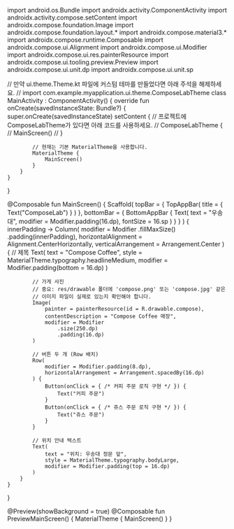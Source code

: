 import android.os.Bundle
import androidx.activity.ComponentActivity
import androidx.activity.compose.setContent
import androidx.compose.foundation.Image
import androidx.compose.foundation.layout.*
import androidx.compose.material3.*
import androidx.compose.runtime.Composable
import androidx.compose.ui.Alignment
import androidx.compose.ui.Modifier
import androidx.compose.ui.res.painterResource
import androidx.compose.ui.tooling.preview.Preview
import androidx.compose.ui.unit.dp
import androidx.compose.ui.unit.sp

// 만약 ui.theme.Theme.kt 파일에 커스텀 테마를 만들었다면 아래 주석을 해제하세요.
// import com.example.myapplication.ui.theme.ComposeLabTheme
class MainActivity : ComponentActivity() {
    override fun onCreate(savedInstanceState: Bundle?) {
        super.onCreate(savedInstanceState)
        setContent {
            // 프로젝트에 ComposeLabTheme가 있다면 아래 코드를 사용하세요.
            // ComposeLabTheme {
            //     MainScreen()
            // }

            // 현재는 기본 MaterialTheme을 사용합니다.
            MaterialTheme {
                MainScreen()
            }
        }
    }
}

@Composable
fun MainScreen() {
    Scaffold(
        topBar = {
            TopAppBar(
                title = { Text("ComposeLab") }
            )
        },
        bottomBar = {
            BottomAppBar {
                Text(
                    text = "우송대",
                    modifier = Modifier.padding(16.dp),
                    fontSize = 16.sp
                )
            }
        }
    ) { innerPadding ->
        Column(
            modifier = Modifier
                .fillMaxSize()
                .padding(innerPadding),
            horizontalAlignment = Alignment.CenterHorizontally,
            verticalArrangement = Arrangement.Center
        ) {
            // 제목
            Text(
                text = "Compose Coffee",
                style = MaterialTheme.typography.headlineMedium,
                modifier = Modifier.padding(bottom = 16.dp)
            )

            // 가게 사진
            // 중요: res/drawable 폴더에 'compose.png' 또는 'compose.jpg' 같은
            // 이미지 파일이 실제로 있는지 확인해야 합니다.
            Image(
                painter = painterResource(id = R.drawable.compose),
                contentDescription = "Compose Coffee 매장",
                modifier = Modifier
                    .size(250.dp)
                    .padding(16.dp)
            )

            // 버튼 두 개 (Row 배치)
            Row(
                modifier = Modifier.padding(8.dp),
                horizontalArrangement = Arrangement.spacedBy(16.dp)
            ) {
                Button(onClick = { /* 커피 주문 로직 구현 */ }) {
                    Text("커피 주문")
                }
                Button(onClick = { /* 쥬스 주문 로직 구현 */ }) {
                    Text("쥬스 주문")
                }
            }

            // 위치 안내 텍스트
            Text(
                text = "위치: 우송대 정문 앞",
                style = MaterialTheme.typography.bodyLarge,
                modifier = Modifier.padding(top = 16.dp)
            )
        }
    }
}

@Preview(showBackground = true)
@Composable
fun PreviewMainScreen() {
    MaterialTheme {
        MainScreen()
    }
}
